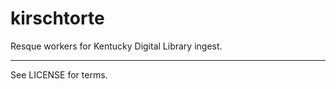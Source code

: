 kirschtorte
===========

Resque workers for Kentucky Digital Library ingest.

---

See LICENSE for terms.
